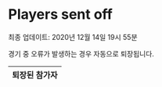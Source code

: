 # Players sent off
최종 업데이트: 2020년 12월 14일 19시 55분


경기 중 오류가 발생하는 경우 자동으로 퇴장됩니다.


| 퇴장된 참가자 |
|:---:|
